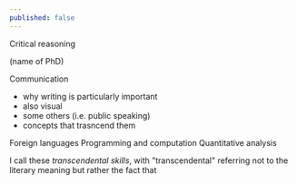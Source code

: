```yaml
---
published: false
---
```




Critical reasoning

(name of PhD)

Communication
- why writing is particularly important
- also visual
- some others (i.e. public speaking)
- concepts that trasncend them



Foreign languages
Programming and computation
Quantitative analysis



I call these _transcendental skills_, with "transcendental" referring not to the literary meaning but rather the fact that 